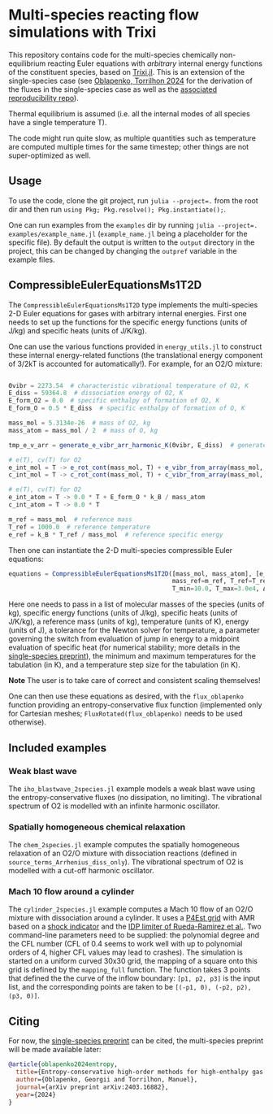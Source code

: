 # Multi-species reacting flow simulations with Trixi
This repository contains code for the multi-species chemically non-equilibrium reacting Euler equations with *arbitrary* internal energy functions
of the constituent species, based on [Trixi.jl](https://github.com/trixi-framework/Trixi.jl). This is an extension of the
single-species case (see [Oblapenko, Torrilhon 2024](https://arxiv.org/abs/2403.16882) for the derivation of the fluxes in the single-species case
as well as the [associated reproducibility repo](https://github.com/knstmrd/paper-ec_trixi_inte)).

Thermal equilibrium is assumed (i.e. all the internal modes of all species have a single temperature T).

The code might run quite slow, as multiple quantities such as temperature are computed multiple times for the same timestep; other things are not super-optimized as well.

## Usage
To use the code, clone the git project, run `julia --project=.` from the root dir and then run `using Pkg; Pkg.resolve(); Pkg.instantiate();`.

One can run examples from the `examples` dir by running `julia --project=. examples/example_name.jl` (`example_name.jl` being a placeholder for the specific file).
By default the output is written to the `output` directory in the project, this can be changed by changing the `outpref` variable in the example files.

## CompressibleEulerEquationsMs1T2D
The `CompressibleEulerEquationsMs1T2D` type implements the multi-species 2-D Euler equations for gases with arbitrary internal energies.
First one needs to set up the functions for the specific energy functions (units of J/kg) and specific heats (units of J/K/kg).

One can use the various functions provided in `energy_utils.jl` to construct these internal energy-related functions (the translational energy component of 3/2kT
is accounted for automatically!).
For example, for an O2/O mixture:
```julia

Θvibr = 2273.54  # characteristic vibrational temperature of O2, K
E_diss = 59364.8  # dissociation energy of O2, K
E_form_O2 = 0.0  # specific enthalpy of formation of O2, K 
E_form_O = 0.5 * E_diss  # specific enthalpy of formation of O, K

mass_mol = 5.3134e-26  # mass of O2, kg
mass_atom = mass_mol / 2  # mass of O, kg

tmp_e_v_arr = generate_e_vibr_arr_harmonic_K(Θvibr, E_diss)  # generate cut-off harmonic oscillator spectrum for O2

# e(T), cv(T) for O2
e_int_mol = T -> e_rot_cont(mass_mol, T) + e_vibr_from_array(mass_mol, T, tmp_e_v_arr) + E_form_O2 * k_B / mass_mol
c_int_mol = T -> c_rot_cont(mass_mol, T) + c_vibr_from_array(mass_mol, T, tmp_e_v_arr)

# e(T), cv(T) for O2
e_int_atom = T -> 0.0 * T + E_form_O * k_B / mass_atom
c_int_atom = T -> 0.0 * T

m_ref = mass_mol  # reference mass
T_ref = 1000.0  # reference temperature
e_ref = k_B * T_ref / mass_mol  # reference specific energy
```

Then one can instantiate the 2-D multi-species compressible Euler equations:
```julia
equations = CompressibleEulerEquationsMs1T2D([mass_mol, mass_atom], [e_int_mol, e_int_atom], [c_int_mol, c_int_atom],
                                             mass_ref=m_ref, T_ref=T_ref, e_ref=e_ref, T_tol=1e-11, min_T_jump_rel=1e-6,
                                             T_min=10.0, T_max=3.0e4, ΔT=1.0)
```
Here one needs to pass in a list of molecular masses of the species (units of kg), specific energy functions (units of J/kg), specific heats (units of J/K/kg),
a reference mass (units of kg), temperature (units of K), energy (units of J), a tolerance for the Newton solver for temperature, a parameter governing the switch
from evaluation of jump in energy to a midpoint evaluation of specific heat (for numerical stability; more details in the [single-species preprint](https://arxiv.org/abs/2403.16882)),
the minimum and maximum temperatures for the tabulation (in K), and a temperature step size for the tabulation (in K).

**Note** The user is to take care of correct and consistent scaling themselves!

One can then use these equations as desired, with the `flux_oblapenko` function providing an entropy-conservative flux function
(implemented only for Cartesian meshes; `FluxRotated(flux_oblapenko)` needs to be used otherwise).

## Included examples

### Weak blast wave
The `iho_blastwave_2species.jl` example models a weak blast wave using the entropy-conservative fluxes (no dissipation, no limiting).
The vibrational spectrum of O2 is modelled with an infinite harmonic oscillator.

### Spatially homogeneous chemical relaxation
The `chem_2species.jl` example computes the spatially homogeneous relaxation of an O2/O mixture with dissociation reactions (defined in `source_terms_Arrhenius_diss_only`).
The vibrational spectrum of O2 is modelled with a cut-off harmonic oscillator.

### Mach 10 flow around a cylinder
The `cylinder_2species.jl` example computes a Mach 10 flow of an O2/O mixture with dissociation around a cylinder.
It uses a [P4Est grid](https://p4est.org/) with AMR based on a [shock indicator](https://doi.org/10.1016/j.jcp.2020.109935) and the [IDP limiter of Rueda-Ramirez et al.](https://doi.org/10.1016/j.compfluid.2022.105627).
Two command-line parameters need to be supplied: the polynomial degree and the CFL number (CFL of 0.4 seems to work well with up to polynomial orders of 4, higher CFL values may lead to crashes).
The simulation is started on a uniform curved 30x30 grid, the mapping of a square onto this grid is defined by the `mapping_full` function.
The function takes 3 points that defined the the curve of the inflow boundary: `[p1, p2, p3]` is the input list, and the corresponding
points are taken to be `[(-p1, 0), (-p2, p2), (p3, 0)]`.

## Citing
For now, the [single-species preprint](https://arxiv.org/abs/2403.16882) can be cited, the multi-species preprint will be made available later:

```bibtex
@article{oblapenko2024entropy,
  title={Entropy-conservative high-order methods for high-enthalpy gas flows},
  author={Oblapenko, Georgii and Torrilhon, Manuel},
  journal={arXiv preprint arXiv:2403.16882},
  year={2024}
}
```